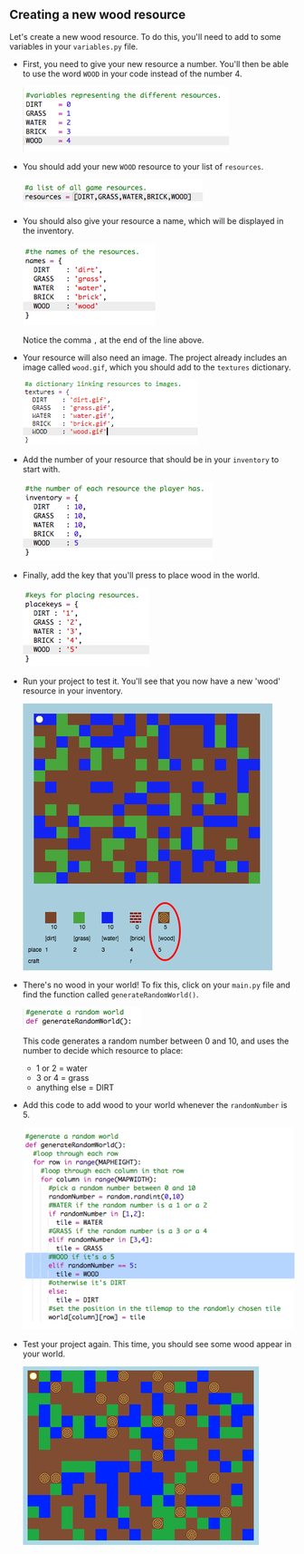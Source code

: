 ## Creating a new wood resource

Let's create a new wood resource. To do this, you'll need to add to some variables in your `variables.py` file.

+ First, you need to give your new resource a number. You'll then be able to use the word `WOOD` in your code instead of the number 4.
    
    ![ekran görüntüsü](images/craft-wood-const.png)

+ You should add your new `WOOD` resource to your list of `resources`.
    
    ![ekran alıntısı](images/craft-wood-resources.png)

+ You should also give your resource a name, which will be displayed in the inventory.
    
    ![ekran görüntüsü](images/craft-wood-name.png)
    
    Notice the comma `,` at the end of the line above.

+ Your resource will also need an image. The project already includes an image called `wood.gif`, which you should add to the `textures` dictionary.
    
    ![ekran görüntüsü](images/craft-wood-texture.png)

+ Add the number of your resource that should be in your `inventory` to start with.
    
    ![ekran görüntüsü](images/craft-wood-inventory.png)

+ Finally, add the key that you'll press to place wood in the world.
    
    ![ekran görüntüsü](images/craft-wood-placekey.png)

+ Run your project to test it. You'll see that you now have a new 'wood' resource in your inventory.
    
    ![ekran görüntüsü](images/craft-wood-test.png)

+ There's no wood in your world! To fix this, click on your `main.py` file and find the function called `generateRandomWorld()`.
    
    ![ekran görüntüsü](images/craft-wood-random1.png)
    
    This code generates a random number between 0 and 10, and uses the number to decide which resource to place:
    
    + 1 or 2 = water
    + 3 or 4 = grass
    + anything else = DIRT

+ Add this code to add wood to your world whenever the `randomNumber` is 5.
    
    ![ekran görüntüsü](images/craft-wood-random2.png)

+ Test your project again. This time, you should see some wood appear in your world.
    
    ![ekran görüntüsü](images/craft-wood-test2.png)